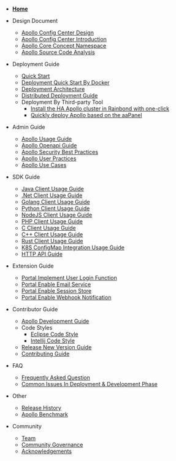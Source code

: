 - [**Home**](en/README.md)

- Design Document
  - [Apollo Config Center Design](en/design/apollo-design.md)
  - [Apollo Config Center Introduction](en/design/apollo-introduction.md)
  - [Apollo Core Concept Namespace](en/design/apollo-core-concept-namespace.md)
  - [Apollo Source Code Analysis](http://www.iocoder.cn/categories/Apollo/)

- Deployment Guide
  - [Quick Start](en/deployment/quick-start.md)
  - [Deployment Quick Start By Docker](en/deployment/quick-start-docker.md)
  - [Deployment Architecture](en/deployment/deployment-architecture.md)
  - [Distributed Deployment Guide](en/deployment/distributed-deployment-guide.md)
  - Deployment By Third-party Tool 
    - [Install the HA Apollo cluster in Rainbond with one-click](en/deployment/third-party-tool-rainbond.md)
    - [Quickly deploy Apollo based on the aaPanel](en/deployment/third-party-tool-btpanel.md)

- Admin Guide
  - [Apollo Usage Guide](en/portal/apollo-user-guide.md)
  - [Apollo Openapi Guide](en/portal/apollo-open-api-platform.md)
  - [Apollo Security Best Practices](en/portal/apollo-user-guide?id=_71-security-related)
  - [Apollo User Practices](en/portal/apollo-user-practices.md)
  - [Apollo Use Cases](https://github.com/ctripcorp/apollo-use-cases)
  
- SDK Guide
  - [Java Client Usage Guide](en/client/java-sdk-user-guide.md)
  - [.Net Client Usage Guide](en/client/dotnet-sdk-user-guide.md)
  - [Golang Client Usage Guide](en/client/golang-sdks-user-guide.md)
  - [Python Client Usage Guide](en/client/python-sdks-user-guide.md)
  - [NodeJS Client Usage Guide](en/client/nodejs-sdks-user-guide.md)
  - [PHP Client Usage Guide](en/client/php-sdks-user-guide.md)
  - [C Client Usage Guide](en/client/c-sdks-user-guide.md)
  - [C++ Client Usage Guide](en/client/cpp-sdks-user-guide.md)
  - [Rust Client Usage Guide](en/client/rust-sdks-user-guide.md)
  - [K8S ConfigMap Integration Usage Guide](en/client/k8s-configmap-user-guide.md)
  - [HTTP API Guide](en/client/other-language-client-user-guide.md)

- Extension Guide
  - [Portal Implement User Login Function](en/extension/portal-how-to-implement-user-login-function.md)
  - [Portal Enable Email Service](en/extension/portal-how-to-enable-email-service.md)
  - [Portal Enable Session Store](en/extension/portal-how-to-enable-session-store.md)
  - [Portal Enable Webhook Notification](en/extension/portal-how-to-enable-webhook-notification.md)

- Contributor Guide
  - [Apollo Development Guide](en/contribution/apollo-development-guide.md)
  - Code Styles
    - [Eclipse Code Style](https://github.com/apolloconfig/apollo/blob/master/apollo-buildtools/style/eclipse-java-google-style.xml)
    - [Intellij Code Style](https://github.com/apolloconfig/apollo/blob/master/apollo-buildtools/style/intellij-java-google-style.xml)
  - [Release New Version Guide](en/contribution/apollo-release-guide.md)
  - [Contributing Guide](en/contributing.md)

- FAQ
  - [Frequently Asked Question](en/faq/faq.md)
  - [Common Issues In Deployment & Development Phase](en/faq/common-issues-in-deployment-and-development-phase.md)

- Other
   - [Release History](https://github.com/apolloconfig/apollo/releases)
   - [Apollo Benchmark](en/misc/apollo-benchmark.md)

- Community
  - [Team](en/community/team.md)
  - [Community Governance](en/governance.md)
  - [Acknowledgements](en/community/thank-you.md)
